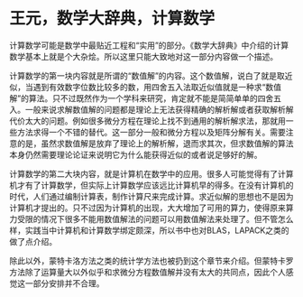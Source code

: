 # 王元，数学大辞典，计算数学

计算数学可能是数学中最贴近工程和“实用”的部分。《数学大辞典》中介绍的计算数学基本上就是个大杂烩。所以这里只能大致地对这一部分内容做一个描述。

计算数学的第一块内容就是所谓的“数值解”的内容。这个数值解，说白了就是取近似，当遇到有效数字位数比较多的数，用四舍五入法取近似值就是一种求“数值解”的算法。只不过既然作为一个学科来研究，肯定就不能是简简单单的四舍五入。一般来说求解数值解的问题都是理论上无法获得精确的解析解或者获取解析解代价太大的问题。例如很多微分方程在理论上找不到通用的解析解求法，那就用一些方法求得一个不错的替代。这一部分一般和微分方程以及矩阵分解有关。需要注意的是，虽然求数值解是放弃了理论上的解析解，退而求其次，但求数值解的算法本身仍然需要理论论证来说明它为什么能获得近似的或者说足够好的解。

计算数学的第二大块内容，就是计算机在数学中的应用。很多人可能觉得有了计算机才有了计算数学，但实际上计算数学应该远比计算机早的得多。在没有计算机的时代，人们通过编制计算表，制作计算尺来完成计算。求近似解的思想也不是因为计算机才提出的。只不过因为计算机的出现，大大增加了可用的算力，使得原来算力受限的情况下很多不能用数值解法的问题可以用数值解法来处理了。但不管怎么样，实践当中计算机和计算数学绑定颇深，所以书中也对BLAS，LAPACK之类的做了点介绍。

除此以外，蒙特卡洛方法之类的统计学方法也被扔到这个章节来介绍。但蒙特卡罗方法除了运算量大以外似乎和求微分方程数值解并没有太大的共同点，因此个人感觉这一部分安排并不合理。

